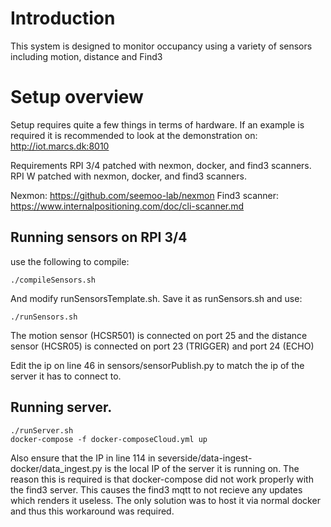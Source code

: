 # Introduction
This system is designed to monitor occupancy using a variety of sensors including motion, distance and Find3

# Setup overview
Setup requires quite a few things in terms of hardware. If an example is required it is recommended to look at the demonstration on: http://iot.marcs.dk:8010

Requirements
RPI 3/4 patched with nexmon, docker, and find3 scanners.
RPI W patched with nexmon, docker, and find3 scanners.

Nexmon: https://github.com/seemoo-lab/nexmon
Find3 scanner: https://www.internalpositioning.com/doc/cli-scanner.md

## Running sensors on RPI 3/4
use the following to compile:
```
./compileSensors.sh
```
And modify runSensorsTemplate.sh. Save it as runSensors.sh and use:
```
./runSensors.sh
```
The motion sensor (HCSR501) is connected on port 25 and the distance sensor (HCSR05) is connected on port 23 (TRIGGER) and port 24 (ECHO)

Edit the ip on line 46 in sensors/sensorPublish.py to match the ip of the server it has to connect to.

## Running server.
```
./runServer.sh
docker-compose -f docker-composeCloud.yml up
```

Also ensure that the IP in line 114 in severside/data-ingest-docker/data_ingest.py is the local IP of the server it is running on. The reason this is required is that docker-compose did not work properly with the find3 server. This causes the find3 mqtt to not recieve any updates which renders it useless. The only solution was to host it via normal docker and thus this workaround was required.
